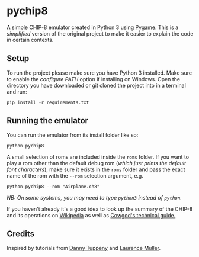# pychip8
A simple CHIP-8 emulator created in Python 3 using [Pygame](https://www.pygame.org/wiki/about).
This is a _simplified_ version of the original project to make it easier to explain the code in certain contexts.

## Setup

To run the project please make sure you have Python 3 installed. Make sure to enable the _configure PATH_ option if installing on Windows. Open the directory you have downloaded or git cloned the project into in a terminal and run:

```
pip install -r requirements.txt
```

## Running the emulator

You can run the emulator from its install folder like so:

```
python pychip8
```
A small selection of roms are included inside the `roms` folder. If you want to play a rom other than the default debug rom (*which just prints the default font characters*), make sure it exists in the `roms` folder and pass the exact name of the rom with the
`--rom` selection argument, e.g.

```
python pychip8 --rom "Airplane.ch8"
```

_NB: On some systems, you may need to type `python3` instead of `python`._

If you haven't already it's a good idea to look up the summary of the CHIP-8 and its operations on [Wikipedia](https://en.wikipedia.org/wiki/CHIP-8) as well as [Cowgod's technical guide.](http://devernay.free.fr/hacks/chip8/C8TECH10.HTM)

## Credits
Inspired by tutorials from [Danny Tuppeny](https://blog.dantup.com/2016/06/building-a-chip-8-interpreter-in-csharp/) and [Laurence Muller](http://www.multigesture.net/articles/how-to-write-an-emulator-chip-8-interpreter/).